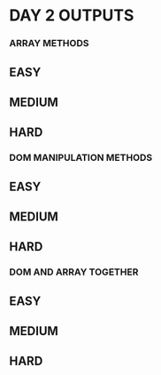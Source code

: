 # DAY 2 OUTPUTS

### ARRAY METHODS
## EASY 

## MEDIUM

## HARD

### DOM MANIPULATION METHODS
## EASY 

## MEDIUM

## HARD

### DOM AND ARRAY TOGETHER 
## EASY 

## MEDIUM

## HARD

